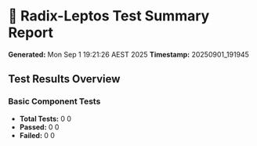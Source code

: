 # 🧪 Radix-Leptos Test Summary Report

**Generated:** Mon Sep  1 19:21:26 AEST 2025
**Timestamp:** 20250901_191945

## Test Results Overview

### Basic Component Tests
- **Total Tests:** 0
0
- **Passed:** 0
0
- **Failed:** 0
0

